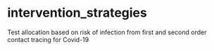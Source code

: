 # intervention_strategies
Test allocation based on risk of infection from first and second order contact tracing for Covid-19
